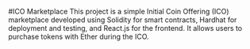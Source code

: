 #ICO Marketplace
This project is a simple Initial Coin Offering (ICO) marketplace developed using Solidity for smart contracts, Hardhat for deployment and testing, and React.js for the frontend. It allows users to purchase tokens with Ether during the ICO.
